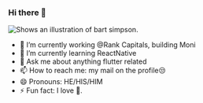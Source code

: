 ### Hi there 👋

<picture>
  <source media="(prefers-color-scheme: dark)" srcset="https://c4.wallpaperflare.com/wallpaper/62/930/487/bart-face-art-illust-wallpaper-preview.jpg">
  <source media="(prefers-color-scheme: light)" srcset="https://upload.wikimedia.org/wikipedia/en/thumb/a/aa/Bart_Simpson_200px.png/170px-Bart_Simpson_200px.png">
  <img alt="Shows an illustration of bart simpson." >
</picture>

- 🔭 I’m currently working @Rank Capitals, building Moni
- 🌱 I’m currently learning ReactNative
- 💬 Ask me about anything flutter related
- 📫 How to reach me: my mail on the profile😒
- 😄 Pronouns: HE/HIS/HIM
- ⚡ Fun fact: I love 🍑.

<!--
**Danzo-bit/Danzo-bit** is a ✨ _special_ ✨ repository because its `README.md` (this file) appears on your GitHub profile.

Here are some ideas to get you started:

- 🔭 I’m currently working on ...
- 🌱 I’m currently learning ...
- 👯 I’m looking to collaborate on ...
- 🤔 I’m looking for help with ...
- 💬 Ask me about ...
- 📫 How to reach me: ...
- 😄 Pronouns: ...
- ⚡ Fun fact: ...
-->
